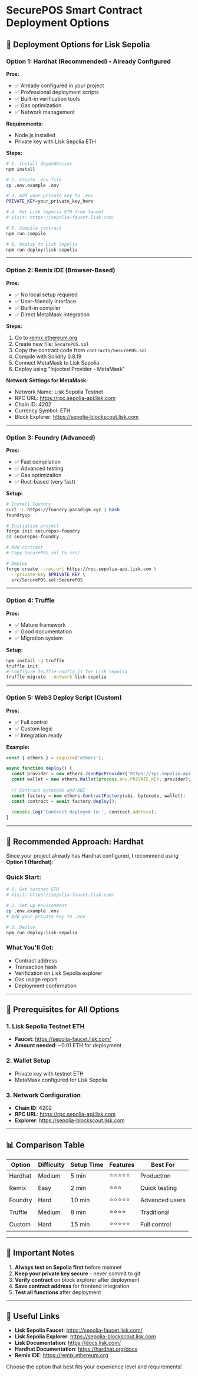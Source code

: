 # SecurePOS Smart Contract Deployment Options

## 🚀 Deployment Options for Lisk Sepolia

### **Option 1: Hardhat (Recommended) - Already Configured**

**Pros:**
- ✅ Already configured in your project
- ✅ Professional deployment scripts
- ✅ Built-in verification tools
- ✅ Gas optimization
- ✅ Network management

**Requirements:**
- Node.js installed
- Private key with Lisk Sepolia ETH

**Steps:**
```bash
# 1. Install dependencies
npm install

# 2. Create .env file
cp .env.example .env

# 3. Add your private key to .env
PRIVATE_KEY=your_private_key_here

# 4. Get Lisk Sepolia ETH from faucet
# Visit: https://sepolia-faucet.lisk.com/

# 5. Compile contract
npm run compile

# 6. Deploy to Lisk Sepolia
npm run deploy:lisk-sepolia
```

---

### **Option 2: Remix IDE (Browser-Based)**

**Pros:**
- ✅ No local setup required
- ✅ User-friendly interface
- ✅ Built-in compiler
- ✅ Direct MetaMask integration

**Steps:**
1. Go to [remix.ethereum.org](https://remix.ethereum.org)
2. Create new file: `SecurePOS.sol`
3. Copy the contract code from `contracts/SecurePOS.sol`
4. Compile with Solidity 0.8.19
5. Connect MetaMask to Lisk Sepolia
6. Deploy using "Injected Provider - MetaMask"

**Network Settings for MetaMask:**
- Network Name: Lisk Sepolia Testnet
- RPC URL: https://rpc.sepolia-api.lisk.com
- Chain ID: 4202
- Currency Symbol: ETH
- Block Explorer: https://sepolia-blockscout.lisk.com

---

### **Option 3: Foundry (Advanced)**

**Pros:**
- ✅ Fast compilation
- ✅ Advanced testing
- ✅ Gas optimization
- ✅ Rust-based (very fast)

**Setup:**
```bash
# Install Foundry
curl -L https://foundry.paradigm.xyz | bash
foundryup

# Initialize project
forge init securepos-foundry
cd securepos-foundry

# Add contract
# Copy SecurePOS.sol to src/

# Deploy
forge create --rpc-url https://rpc.sepolia-api.lisk.com \
  --private-key $PRIVATE_KEY \
  src/SecurePOS.sol:SecurePOS
```

---

### **Option 4: Truffle**

**Pros:**
- ✅ Mature framework
- ✅ Good documentation
- ✅ Migration system

**Setup:**
```bash
npm install -g truffle
truffle init
# Configure truffle-config.js for Lisk Sepolia
truffle migrate --network lisk-sepolia
```

---

### **Option 5: Web3 Deploy Script (Custom)**

**Pros:**
- ✅ Full control
- ✅ Custom logic
- ✅ Integration ready

**Example:**
```javascript
const { ethers } = require('ethers');

async function deploy() {
  const provider = new ethers.JsonRpcProvider('https://rpc.sepolia-api.lisk.com');
  const wallet = new ethers.Wallet(process.env.PRIVATE_KEY, provider);
  
  // Contract bytecode and ABI
  const factory = new ethers.ContractFactory(abi, bytecode, wallet);
  const contract = await factory.deploy();
  
  console.log('Contract deployed to:', contract.address);
}
```

---

## 🎯 **Recommended Approach: Hardhat**

Since your project already has Hardhat configured, I recommend using **Option 1 (Hardhat)**:

### **Quick Start:**
```bash
# 1. Get testnet ETH
# Visit: https://sepolia-faucet.lisk.com/

# 2. Set up environment
cp .env.example .env
# Add your private key to .env

# 3. Deploy
npm run deploy:lisk-sepolia
```

### **What You'll Get:**
- Contract address
- Transaction hash
- Verification on Lisk Sepolia explorer
- Gas usage report
- Deployment confirmation

---

## 🔧 **Prerequisites for All Options**

### **1. Lisk Sepolia Testnet ETH**
- **Faucet**: https://sepolia-faucet.lisk.com/
- **Amount needed**: ~0.01 ETH for deployment

### **2. Wallet Setup**
- Private key with testnet ETH
- MetaMask configured for Lisk Sepolia

### **3. Network Configuration**
- **Chain ID**: 4202
- **RPC URL**: https://rpc.sepolia-api.lisk.com
- **Explorer**: https://sepolia-blockscout.lisk.com

---

## 📊 **Comparison Table**

| Option | Difficulty | Setup Time | Features | Best For |
|--------|------------|------------|----------|----------|
| Hardhat | Medium | 5 min | ⭐⭐⭐⭐⭐ | Production |
| Remix | Easy | 2 min | ⭐⭐⭐ | Quick testing |
| Foundry | Hard | 10 min | ⭐⭐⭐⭐⭐ | Advanced users |
| Truffle | Medium | 8 min | ⭐⭐⭐⭐ | Traditional |
| Custom | Hard | 15 min | ⭐⭐⭐⭐⭐ | Full control |

---

## 🚨 **Important Notes**

1. **Always test on Sepolia first** before mainnet
2. **Keep your private key secure** - never commit to git
3. **Verify contract** on block explorer after deployment
4. **Save contract address** for frontend integration
5. **Test all functions** after deployment

---

## 🔗 **Useful Links**

- **Lisk Sepolia Faucet**: https://sepolia-faucet.lisk.com/
- **Lisk Sepolia Explorer**: https://sepolia-blockscout.lisk.com
- **Lisk Documentation**: https://docs.lisk.com/
- **Hardhat Documentation**: https://hardhat.org/docs
- **Remix IDE**: https://remix.ethereum.org

Choose the option that best fits your experience level and requirements!